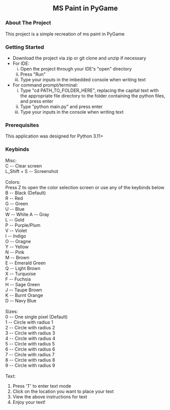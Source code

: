 <!-- TITLE -->
<div align="center">
  <h2 align="center">MS Paint in PyGame</h2>
</div>

<!-- ABOUT THE PROJECT -->
### About The Project

This project is a simple recreation of ms paint in PyGame

<!-- GETTING STARTED -->
### Getting Started
<ul>
  <li>Download the project via zip or git clone and unzip if necessary</li>
  <li>For IDE:
  <ol type="i">
    <li>Open the project through your IDE's "open" directory</li>
    <li>Press "Run"</li>
    <li>Type your inputs in the imbedded console when writing text</li>
  </ol>
  </li>
  <li>For command prompt/terminal:
  <ol type="i">
    <li>Type "cd PATH_TO_FOLDER_HERE", replacing the capital text with the appropriate file directory to the folder containing the python files, and press enter</li>
    <li>Type "python main.py" and press enter</li>
    <li>Type your inputs in the console when writing text</li>
  </ol>
  </li>
</ul>

<!-- PREREQUISITES -->
### Prerequisites

This application was designed for Python 3.11+

<!-- KEYBINDS -->
### Keybinds
Misc: <br>
C -- Clear screen <br>
L_Shift + S -- Screenshot <br> <br>
Colors: <br>
Press Z to open the color selection screen or use any of the keybinds below <br>
B -- Black (Default) <br>
R -- Red <br>
G -- Green <br>
U -- Blue <br>
W -- White 
A -- Gray <br>
L -- Gold <br>
P -- Purple/Plum <br>
V -- Violet <br>
I -- Indigo <br>
O -- Oragne <br>
Y -- Yellow <br>
N -- Pink <br>
M -- Brown <br>
E -- Emerald Green <br>
Q -- Light Brown <br>
X -- Turquoise <br>
F -- Fuchsia <br>
H -- Sage Green <br>
J -- Taupe Brown <br>
K -- Burnt Orange <br>
D -- Navy Blue <br> <br>
Sizes: <br>
0 -- One single pixel (Default) <br>
1 -- Circle with radius 1 <br>
2 -- Circle with radius 2 <br>
3 -- Circle with radius 3 <br>
4 -- Circle with radius 4 <br>
5 -- Circle with radius 5 <br>
6 -- Circle with radius 6 <br>
7 -- Circle with radius 7 <br>
8 -- Circle with radius 8 <br>
9 -- Circle with radius 9 <br> <br>
Text:
<ol>
  <li>Press 'T' to enter text mode</li>
  <li>Click on the location you want to place your text</li>
  <li>View the above instructions for text</li>
  <li>Enjoy your text!</li>
</ol>
